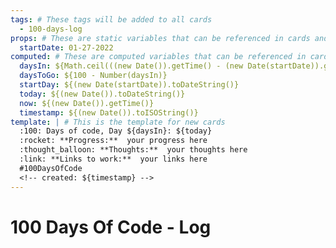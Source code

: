 ```yaml
---
tags: # These tags will be added to all cards
  - 100-days-log
props: # These are static variables that can be referenced in cards and templates.
  startDate: 01-27-2022
computed: # These are computed variables that can be referenced in cards and templates
  daysIn: ${Math.ceil(((new Date()).getTime() - (new Date(startDate)).getTime()) / (1000 * 3600 * 24))}
  daysToGo: ${100 - Number(daysIn)}
  startDay: ${(new Date(startDate)).toDateString()}
  today: ${(new Date()).toDateString()}
  now: ${(new Date()).getTime()}
  timestamp: ${(new Date()).toISOString()}
template: | # This is the template for new cards
  :100: Days of code, Day ${daysIn}: ${today}
  :rocket: **Progress:**  your progress here
  :thought_balloon: **Thoughts:**  your thoughts here
  :link: **Links to work:**  your links here
  #100DaysOfCode
  <!-- created: ${timestamp} -->
---
```


# 100 Days Of Code - Log
<!-- 
#NOTE:0 # :100: Days of code: Day ${daysIn} expand:1 refresh:300000
**Days to go: ${daysToGo}**
**Started on: ${startDay}**
- [Rules](rules.md)
- [Log - click here to see my progress](log.md)
- [FAQ](FAQ.md)
- [Resources](resources.md)
- [#100DaysOfCode Official Website](https://www.100daysofcode.com/)
- [#100DaysOfCode on Twitter](https://twitter.com/search?q=%23100DaysOfCode)
- [Edit My 100 Days of Code log](log.md:0:1)
-->

